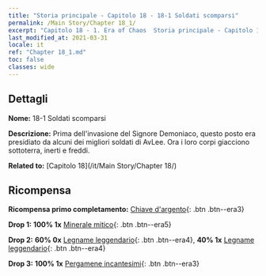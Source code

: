 ```yaml
---
title: "Storia principale - Capitolo 18 - 18-1 Soldati scomparsi"
permalink: /Main Story/Chapter 18_1/
excerpt: "Capitolo 18 - 1. Era of Chaos  Storia principale - Capitolo 18_1. 18-1 Soldati scomparsi"
last_modified_at: 2021-03-31
locale: it
ref: "Chapter 18_1.md"
toc: false
classes: wide
---
```


## Dettagli

 **Nome:** 18-1 Soldati scomparsi

 **Descrizione:** Prima dell'invasione del Signore Demoniaco, questo posto era presidiato da alcuni dei migliori soldati di AvLee. Ora i loro corpi giacciono sottoterra, inerti e freddi.

 **Related to:** [Capitolo 18](/it/Main Story/Chapter 18/)

## Ricompensa

 **Ricompensa primo completamento:** [Chiave d'argento](/it/Items/con_693/){: .btn .btn--era3}

 **Drop 1:** **100% 1x** [Minerale mitico](/it/Items/mat_61/){: .btn .btn--era5}

 **Drop 2:** **60% 0x** [Legname leggendario](/it/Items/mat_55/){: .btn .btn--era4}, **40% 1x** [Legname leggendario](/it/Items/mat_55/){: .btn .btn--era4}

 **Drop 3:** **100% 1x** [Pergamene incantesimi](/it/Items/con_694/){: .btn .btn--era3}

